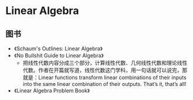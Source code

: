 # Linear Algebra

## 图书

* 《Schaum's Outlines: Linear Algebra》
* 《No Bullshit Guide to Linear Algebra》
  - 把线性代数内容分成三个部分，计算线性代数、几何线性代数和理论线性代数。作者在开篇就写道，线性代数这门学科，用一句话就可以说完，那就是：Linear  functions transform linear combinations of their inputs into the same  linear combination of their outputs. That’s it, that’s all!
* 《Linear Algebra Problem Book》
